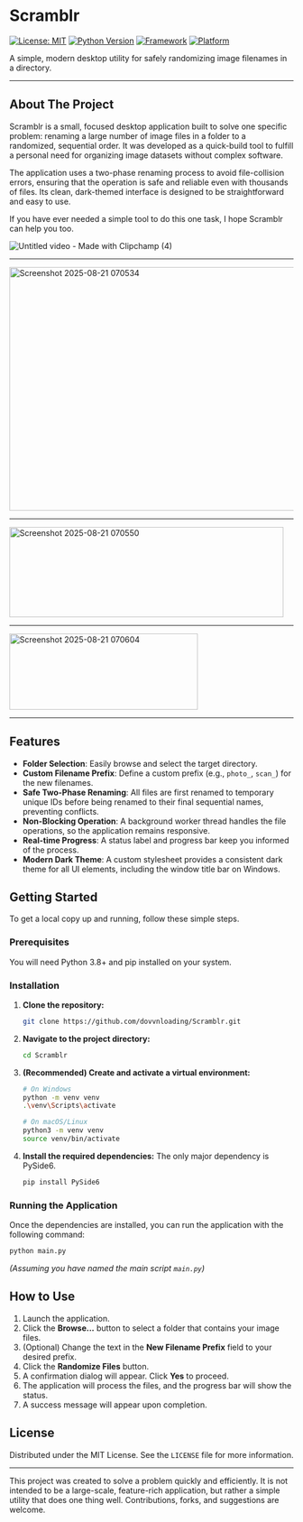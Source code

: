 
# Scramblr

[![License: MIT](https://img.shields.io/github/license/dovvnloading/Scramblr)](https://github.com/dovvnloading/Scramblr/blob/main/LICENSE)
[![Python Version](https://img.shields.io/badge/Python-3.8+-blue.svg?logo=python)](https://www.python.org/)
[![Framework](https://img.shields.io/badge/Framework-PySide6-blueviolet.svg?logo=qt)](https://www.qt.io/qt-for-python)
[![Platform](https://img.shields.io/badge/Platform-Windows%20%7C%20macOS%20%7C%20Linux-lightgrey)](https://en.wikipedia.org/wiki/Desktop_environment)

A simple, modern desktop utility for safely randomizing image filenames in a directory.

---

## About The Project

Scramblr is a small, focused desktop application built to solve one specific problem: renaming a large number of image files in a folder to a randomized, sequential order. It was developed as a quick-build tool to fulfill a personal need for organizing image datasets without complex software.

The application uses a two-phase renaming process to avoid file-collision errors, ensuring that the operation is safe and reliable even with thousands of files. Its clean, dark-themed interface is designed to be straightforward and easy to use.

If you have ever needed a simple tool to do this one task, I hope Scramblr can help you too.


![Untitled video - Made with Clipchamp (4)](https://github.com/user-attachments/assets/b8f74d5f-c864-4f56-8b4e-f2456fdac3e2)

---

<img width="552" height="432" alt="Screenshot 2025-08-21 070534" src="https://github.com/user-attachments/assets/097fd164-3a0d-400d-9849-0381fd2a2a48" />


---

<img width="486" height="160" alt="Screenshot 2025-08-21 070550" src="https://github.com/user-attachments/assets/a8ecae24-fddf-4b75-8354-de41e1031e21" />

---

<img width="334" height="135" alt="Screenshot 2025-08-21 070604" src="https://github.com/user-attachments/assets/bd21dfd6-7f8f-4b9c-be5b-0d4d16ab9358" />

---


## Features

*   **Folder Selection**: Easily browse and select the target directory.
*   **Custom Filename Prefix**: Define a custom prefix (e.g., `photo_`, `scan_`) for the new filenames.
*   **Safe Two-Phase Renaming**: All files are first renamed to temporary unique IDs before being renamed to their final sequential names, preventing conflicts.
*   **Non-Blocking Operation**: A background worker thread handles the file operations, so the application remains responsive.
*   **Real-time Progress**: A status label and progress bar keep you informed of the process.
*   **Modern Dark Theme**: A custom stylesheet provides a consistent dark theme for all UI elements, including the window title bar on Windows.

## Getting Started

To get a local copy up and running, follow these simple steps.

### Prerequisites

You will need Python 3.8+ and pip installed on your system.

### Installation

1.  **Clone the repository:**
    ```sh
    git clone https://github.com/dovvnloading/Scramblr.git
    ```

2.  **Navigate to the project directory:**
    ```sh
    cd Scramblr
    ```

3.  **(Recommended) Create and activate a virtual environment:**
    ```sh
    # On Windows
    python -m venv venv
    .\venv\Scripts\activate

    # On macOS/Linux
    python3 -m venv venv
    source venv/bin/activate
    ```

4.  **Install the required dependencies:**
    The only major dependency is PySide6.
    ```sh
    pip install PySide6
    ```

### Running the Application

Once the dependencies are installed, you can run the application with the following command:

```sh
python main.py
```
*(Assuming you have named the main script `main.py`)*

## How to Use

1.  Launch the application.
2.  Click the **Browse...** button to select a folder that contains your image files.
3.  (Optional) Change the text in the **New Filename Prefix** field to your desired prefix.
4.  Click the **Randomize Files** button.
5.  A confirmation dialog will appear. Click **Yes** to proceed.
6.  The application will process the files, and the progress bar will show the status.
7.  A success message will appear upon completion.

## License

Distributed under the MIT License. See the `LICENSE` file for more information.

---

This project was created to solve a problem quickly and efficiently. It is not intended to be a large-scale, feature-rich application, but rather a simple utility that does one thing well. Contributions, forks, and suggestions are welcome.
